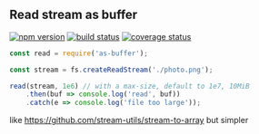 ## Read stream as buffer
[![npm version][npm-image]][npm-url]
[![build status][travis-image]][travis-url]
[![coverage status][codecov-image]][codecov-url]

```js
const read = require('as-buffer');

const stream = fs.createReadStream('./photo.png');

read(stream, 1e6) // with a max-size, default to 1e7, 10MiB
	.then(buf => console.log('read', buf))
	.catch(e => console.log('file too large'));

```

like https://github.com/stream-utils/stream-to-array but simpler

[npm-image]: https://img.shields.io/npm/v/as-buffer.svg?style=flat-square
[npm-url]: https://www.npmjs.com/package/as-buffer
[travis-image]: https://img.shields.io/travis/caub/as-buffer.svg?style=flat-square
[travis-url]: https://travis-ci.org/caub/as-buffer
[codecov-image]: https://img.shields.io/codecov/c/github/caub/as-buffer.svg?style=flat-square
[codecov-url]: https://codecov.io/gh/caub/as-buffer